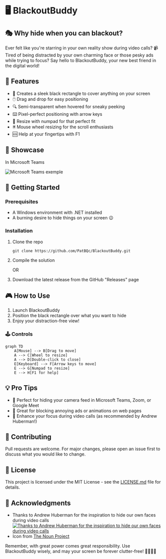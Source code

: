 # 🖥️ BlackoutBuddy

## 🎭 Why hide when you can blackout?

Ever felt like you're starring in your own reality show during video calls? 📹 Tired of being distracted by your own charming face or those pesky ads while trying to focus? Say hello to BlackoutBuddy, your new best friend in the digital world!

## 🌟 Features

- 🎨 Creates a sleek black rectangle to cover anything on your screen
- 🖱️ Drag and drop for easy positioning
- 🔍 Semi-transparent when hovered for sneaky peeking
- ⌨️ Pixel-perfect positioning with arrow keys
- 🔢 Resize with numpad for that perfect fit
- 🖲️ Mouse wheel resizing for the scroll enthusiasts
- 🆘 Help at your fingertips with F1

## 🤩 Showcase
In Microsoft Teams

![Microsoft Teams exemple](https://github.com/PatBQc/BlackoutBuddy/blob/master/_readme/Teams.gif?raw=true)



## 🚀 Getting Started

### Prerequisites

- A Windows environment with .NET installed
- A burning desire to hide things on your screen 😉

### Installation

1. Clone the repo
   ```
   git clone https://github.com/PatBQc/BlackoutBuddy.git
   ```
2. Compile the solution
   
   OR
   
1. Download the latest release from the GitHub "Releases" page

## 🎮 How to Use

1. Launch BlackoutBuddy
2. Position the black rectangle over what you want to hide
3. Enjoy your distraction-free view!

### 🕹️ Controls

```mermaid
graph TD
    A[Mouse] --> B[Drag to move]
    A --> C[Wheel to resize]
    A --> D[Double-click to close]
    E[Keyboard] --> F[Arrow keys to move]
    E --> G[Numpad to resize]
    E --> H[F1 for help]
```

## 💡 Pro Tips

- 🎥 Perfect for hiding your camera feed in Microsoft Teams, Zoom, or Google Meet
- 🚫 Great for blocking annoying ads or animations on web pages
- 🧘 Enhance your focus during video calls (as recommended by Andrew Huberman!)

## 🤝 Contributing

Pull requests are welcome. For major changes, please open an issue first to discuss what you would like to change.

## 📜 License

This project is licensed under the MIT License - see the [LICENSE.md](https://github.com/PatBQc/BlackoutBuddy/blob/master/LICENSE) file for details.

## 🙏 Acknowledgments

- Thanks to Andrew Huberman for the inspiration to hide our own faces during video calls
  [![Thanks to Andrew Huberman for the inspiration to hide our own faces during video calls](https://img.youtube.com/vi/ClxRHJPz8aQ/0.jpg)](https://www.youtube.com/watch?v=ClxRHJPz8aQ?t=9301)
- Icon from [The Noun Project](https://thenounproject.com/term/no-cameras/954941/)

Remember, with great power comes great responsibility. Use BlackoutBuddy wisely, and may your screen be forever clutter-free! 🦸‍♂️🦸‍♀️
